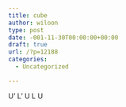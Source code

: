 ```yaml
---
title: cube
author: wiloon
type: post
date: -001-11-30T00:00:00+00:00
draft: true
url: /?p=12188
categories:
  - Uncategorized

---
```

U&#8217; L&#8217; U L U